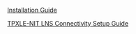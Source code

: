 [Installation Guide](docs/Installation_Guide.md)

[TPXLE-NIT LNS Connectivity Setup Guide](docs/LNS_Connectivity_Setup_Guide.md)
